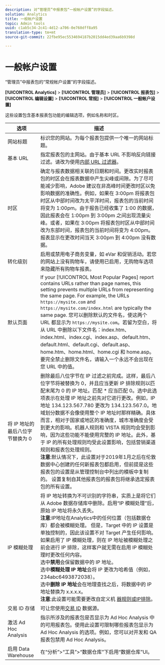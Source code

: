 ```yaml
---
description: 对“管理员”中报表包“一般帐户设置”的字段描述。
solution: Analytics
title: 一般帐户设置
topic: Admin tools
uuid: c1ab5c34-2c41-4d12-a706-0e760dff8a95
translation-type: tm+mt
source-git-commit: 22fbe95ec5534694187b2015dd4ed39aa6b9398d

---
```



# 一般帐户设置

“管理员”中报表包的“常规帐户设置”的字段描述。

**[!UICONTROL Analytics]** &gt; **[!UICONTROL 管理员]** &gt; **[!UICONTROL 报表包]** &gt; **[!UICONTROL 编辑设置]** &gt; **[!UICONTROL 常规]** &gt; **[!UICONTROL 一般帐户设置]**

这些设置包含基本报表包功能的编辑选项，例如名称和时区。

| 选项 | 描述 |
|--- |--- |
| 网站标题 | 标识您的网站。为每个报表包提供一个唯一的网站标题。 |
| 基本 URL | 指定报表包的主网站。由于基本 URL 不影响反向链接过滤。请改为使用[内部 URL 过滤器](/help/admin/admin/internal-url-filter-admin.md)。 |
| 时区 | 确定与报表数据相关联的日期和时间。更改实时报表包的时区会在报表数据中产生尖峰或间隙。为了尽可能减少影响，Adobe 建议在非高峰时间更改时区以免影响数据的准确性。例如，如果在 3:00pm 将报表包时区从中部时间改为太平洋时间，报表包的当前时间将变为 1:00pm。由于报告已经收集了 1:00 的数据，因此报表会在 1:00pm 到 3:00pm 之间出现流量尖峰。或者，如果在 3:00pm 将报表包时区从中部时间改为东部时间，报表包的当前时间将变为 4:00pm。报表显示在更改时间当天 3:00pm 到 4:00pm 没有数据。 |
| 转化级别 | 启用或禁用电子商务变量，如 eVar 和促销活动。若您的网站上没有购物车，请使用已启用，无购物车选项来隐藏所有购物车报表。 |
| 默认页面 | If your [!UICONTROL Most Popular Pages] report contains URLs rather than page names, this setting prevents multiple URLs from representing the same page. For example, the URLs `https://mysite.com` and `https://mysite.com/index.html` are typically the same page. 您可以删除默认的文件名，使这两个 URL 都显示为 `https://mysite.com`。若留为空白，将从 URL 中删除以下文件名：index.htm、index.html、index.cgi、index.asp、default.htm、default.html、default.cgi、default.asp、home.htm、home.html、home.cgi 和 home.asp。要完全禁止删除文件名，请输入一个永远不会出现在您 URL 中的值。 |
| 将 IP 地址的最后八位字节替换为 0 | 删除最后八位字节在 IP 过滤之前完成。这样，最后八位字节将被替换为 0，并且应当更新 IP 排除规则以匹配末尾为 0 的 IP 地址。匹配 * 应当匹配 0。选中此选项表示在处理 IP 地址之前先对它进行更改。例如，IP 地址 134.123.567.780 更改为 134.123.567.0。地域划分数据不会像使用整个 IP 地址时那样精确。具体而言，相对于国家或地区的准确度，城市准确度会受到更大的影响。机器人规则和 VISTA 规则均会受到影响，因为这些功能不能使用完整的 IP 地址。此外，基于 IP 的所有处理规则均受此设置影响，包括营销渠道规则和报表包处理规则。<br>**注意**:默认情况下，此设置对于2019年1月之后在伦敦数据中心创建的任何新报表包都启用，但前提是这些报表包的设置是从管理控制台中列出的模板中复制的。 设置复制自其他报表包的报表包将继承选定报表包的所有设置。 |
| IP 模糊处理 | 将 IP 地址转换为不可识别的字符串，实质上是将它们从 Adobe 数据存储库中删除。启用“IP 模糊处理”后，原始 IP 地址将永久丢失。<br>**注意**:IP地址在Analytics中的任何位置（包括数据仓库）都会被模糊处理。 但是，Target 中的 IP 设置是单独控制的，因此该设置不对 Target 产生任何影响。<br>如果启用了 IP 模糊处理，则在 IP 地址被模糊处理之前会进行 IP 排除，这样客户就无需在启用 IP 模糊处理时更改任何内容。<br>选中&#x200B;**禁用**&#x200B;会保留数据中的 IP 地址。<br>选中&#x200B;**模糊处理 IP 地址**&#x200B;会将 IP 更改为哈希值（例如，234abc6493872038）。<br>选中&#x200B;**删除 IP 地址**&#x200B;会在地理查找之后，将数据中的 IP 地址替换为 x.x.x.x。<br>**注意**:此设置可能需要更改自定义机 [器规则](/help/admin/admin/bot-removal/bot-rules.md)[或IP排除](/help/admin/admin/exclude-ip.md)。 |
| 交易 ID 存储 | 可让您使用[交易 ID](/help/import/c-data-sources/c-datasrc-types/datasrc-transactionid.md) 数据源。 |
| 激活 Ad Hoc Analysis | 指示所涉及的报表包是否显示为 Ad Hoc Analysis 中的可用报表包。使用此设置可限制哪些报表包显示为 Ad Hoc Analysis 的选项。例如，您可以对开发和 QA 报表包禁用 Ad Hoc Analysis。 |
| 启用 Data Warehouse | 在“分析”&gt;“工具”&gt;“数据仓库”下启用“数据仓库”UI。 |

